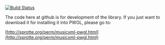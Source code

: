 [![Build Status](https://travis-ci.org/kisp/musicxml-pwgl.svg?branch=master)](https://travis-ci.org/kisp/musicxml-pwgl)

The code here at github is for development of the library. If you
just want to download it for installing it into PWGL, please go to:

[http://sprotte.org/perm/musicxml-pwgl.html](http://sprotte.org/perm/musicxml-pwgl.html)
